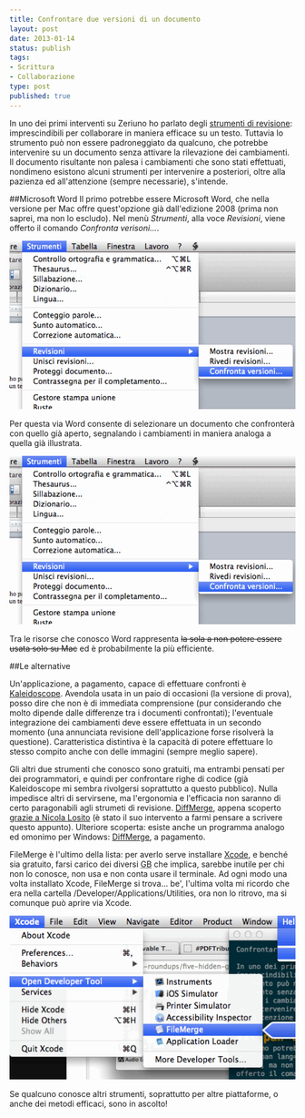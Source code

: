 ```yaml
--- 
title: Confrontare due versioni di un documento
layout: post
date: 2013-01-14
status: publish
tags: 
- Scrittura
- Collaborazione
type: post
published: true
---
```


In uno dei primi interventi su Zeriuno ho parlato degli [strumenti di revisione][1]: imprescindibili per collaborare in maniera efficace su un testo. Tuttavia lo strumento può non essere padroneggiato da qualcuno, che potrebbe intervenire su un documento senza attivare la rilevazione dei cambiamenti. Il documento risultante non palesa i cambiamenti che sono stati effettuati, nondimeno esistono alcuni strumenti per intervenire <span lang="la">a posteriori</span>, oltre alla pazienza ed all'attenzione (sempre necessarie), s'intende.

##<span lang="en">Microsoft Word</span>
Il primo potrebbe essere <span lang="en">Microsoft Word</span>, che nella versione per <span lang="en">Mac</span> offre quest'opzione già dall'edizione 2008 (prima non saprei, ma non lo escludo). Nel menù *Strumenti*, alla voce *Revisioni*, viene offerto il comando *Confronta verisoni...*.

<img src="/immagini/word1.gif" title="" alt="Barra del menù, Strumenti, Revisioni, Confronta versioni…">

Per questa via <span lang="en">Word</span> consente di selezionare un documento che confronterà con quello già aperto, segnalando i cambiamenti in maniera analoga a quella già illustrata.

<img src="/immagini/word1.gif" title="" alt="Le revisioni sono segnalate al margine del testo">

Tra le risorse che conosco <span lang="en">Word</span> rappresenta <del>la sola a non potere essere usata solo su <span lang="en">Mac</span></del> ed è probabilmente la più efficiente.

##Le alternative

Un'applicazione, a pagamento, capace di effettuare confronti è [Kaleidoscope][2]. Avendola usata in un paio di occasioni (la versione di prova), posso dire che non è di immediata comprensione (pur considerando che molto dipende dalle differenze tra i documenti confrontati); l'eventuale integrazione dei cambiamenti deve essere effettuata in un secondo momento (una annunciata revisione dell'applicazione forse risolverà la questione). Caratteristica distintiva è la capacità di potere effettuare lo stesso compito anche con delle immagini (sempre meglio sapere).

Gli altri due strumenti che conosco sono gratuiti, ma entrambi pensati per dei programmatori, e quindi per confrontare righe di codice (già Kaleidoscope mi sembra rivolgersi soprattutto a questo pubblico). Nulla impedisce altri di servirsene, ma l'ergonomia e l'efficacia non saranno di certo paragonabili agli strumeti di revisione. [<span lang="en">DiffMerge</span>][5], appena scoperto [grazie a Nicola Losito][3] (è stato il suo intervento a farmi pensare a scrivere questo appunto). Ulteriore scoperta: esiste anche un programma analogo ed omonimo per <span lang="en">Windows</span>: [<span lang="en">DiffMerge</span>][6], a pagamento.

<span lang="en">FileMerge</span> è l'ultimo della lista: per averlo serve installare [<span lang="en">Xcode</span>][4], e benché sia gratuito, farsi carico dei diversi <abbr title="Giga Byte" lang="en">GB</abbr> che implica, sarebbe inutile per chi non lo conosce, non usa e non conta usare il terminale. Ad ogni modo una volta installato <span lang="en">Xcode</span>, <span lang="en">FileMerge</span> si trova… be', l'ultima volta mi ricordo che era nella cartella <span lang="en">/Developer/Applications/Utilities</span>, ora non lo ritrovo, ma si comunque può aprire via <span lang="en">Xcode</span>.

<img src="/immagini/filemerge.gif" title="Come aprire FileMerge, da Xcode" alt="Barra del menù, Xcode, Open Developer Tool, Filemerge">

Se qualcuno conosce altri strumenti, soprattutto per altre piattaforme, o anche dei metodi efficaci, sono in ascolto!

[1]: /2011/10/12/gli-strumenti-di-revisione.html "Gli strumenti di revisione, su Zeriuno"
[2]: http://kaleidoscopeapp.com/ "Il sito di Kaleidoscope, in inglese"
[3]: http://koolinus.tevac.com/2013/01/09/confronta-il-contenuto-di-file-e-cartelle-con-diffmerge/ "Nicola ne parla nel suo blog su Tevac"
[4]: https://itunes.apple.com/it/app/xcode/id497799835?mt=12 "Xcode"
[5]: http://www.sourcegear.com/diffmerge/index.html "DiffMerge"
[6]: http://www.diffmerge.net/ "DiffMerge per Windows"